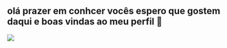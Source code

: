 ## olá prazer em conhcer vocês espero que gostem daqui e boas vindas ao meu perfil 🖤


![](https://media1.tenor.com/m/SbKzRViBZsYAAAAd/kdrama-pout.gif)
